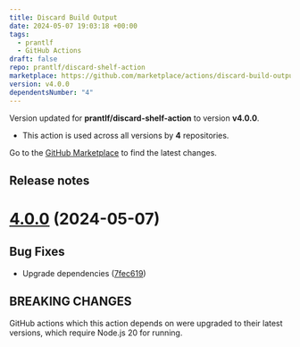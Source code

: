 ```yaml
---
title: Discard Build Output
date: 2024-05-07 19:03:18 +00:00
tags:
  - prantlf
  - GitHub Actions
draft: false
repo: prantlf/discard-shelf-action
marketplace: https://github.com/marketplace/actions/discard-build-output
version: v4.0.0
dependentsNumber: "4"
---
```



Version updated for **prantlf/discard-shelf-action** to version **v4.0.0**.
- This action is used across all versions by **4** repositories.

Go to the [GitHub Marketplace](https://github.com/marketplace/actions/discard-build-output) to find the latest changes.

## Release notes

# [4.0.0](https://github.com/prantlf/discard-shelf-action/compare/v3.0.0...v4.0.0) (2024-05-07)

## Bug Fixes

* Upgrade dependencies ([7fec619](https://github.com/prantlf/discard-shelf-action/commit/7fec619d3701623db28966aa5c9255ef3b3aa571))

## BREAKING CHANGES

GitHub actions which this action depends on were upgraded to their latest versions, which require Node.js 20 for running.
